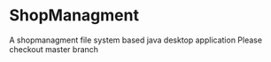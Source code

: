 # ShopManagment
A shopmanagment file system based java desktop application
Please checkout master branch
